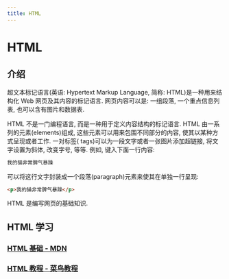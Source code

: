 ```yaml
---
title: HTML
---
```


# HTML

## 介绍

超文本标记语言(英语: Hypertext Markup Language, 简称: HTML)是一种用来结构化 Web 网页及其内容的标记语言. 网页内容可以是: 一组段落, 一个重点信息列表, 也可以含有图片和数据表. 

HTML 不是一门编程语言, 而是一种用于定义内容结构的标记语言. HTML 由一系列的元素(elements)组成, 这些元素可以用来包围不同部分的内容, 使其以某种方式呈现或者工作.  一对标签( tags)可以为一段文字或者一张图片添加超链接, 将文字设置为斜体, 改变字号, 等等.  例如, 键入下面一行内容: 

``` txt
我的猫非常脾气暴躁
```

可以将这行文字封装成一个段落(paragraph)元素来使其在单独一行呈现: 

``` html
<p>我的猫非常脾气暴躁</p>
```

HTML 是编写网页的基础知识.


## HTML 学习

### [HTML 基础 - MDN](https://developer.mozilla.org/zh-CN/docs/Learn/Getting_started_with_the_web/HTML_basics)

### [HTML 教程 - 菜鸟教程](https://www.runoob.com/html/html-tutorial.html)